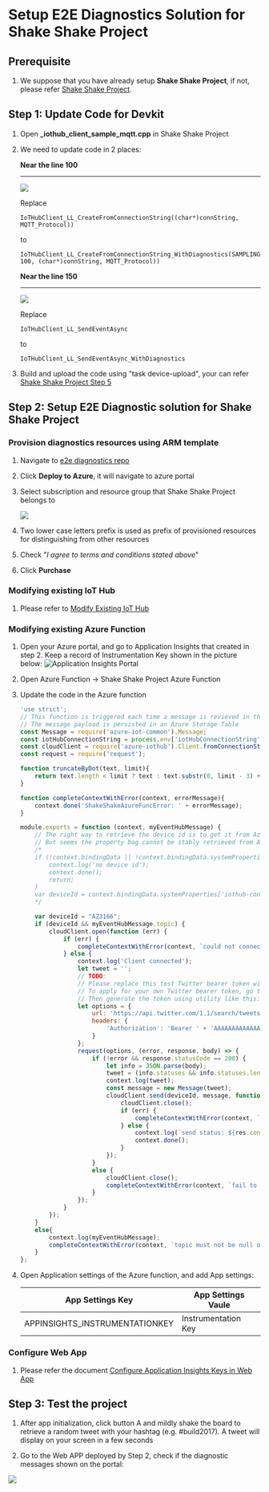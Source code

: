 # Setup E2E Diagnostics Solution for Shake Shake Project

## Prerequisite
1. We suppose that you have already setup **Shake Shake Project**, if not, please refer [Shake Shake Project](https://microsoft.github.io/azure-iot-developer-kit/docs/projects/shake-shake/).

## Step 1: Update Code for Devkit

1. Open **_iothub_client_sample_mqtt.cpp** in Shake Shake Project


2. We need to update code in 2 places:

   **Near the line 100**
   - - -
   ![](images/Code_Snippet1.png)

   Replace

   ```
   IoTHubClient_LL_CreateFromConnectionString((char*)connString, MQTT_Protocol))
   ```

   to

   ```
   IoTHubClient_LL_CreateFromConnectionString_WithDiagnostics(SAMPLING_CLIENT, 100, (char*)connString, MQTT_Protocol))
   ```

   **Near the line 150**
   - - -
   ![](./images/Code_Snippet2.png)

   Replace

   ```
   IoTHubClient_LL_SendEventAsync
   ```

   to

   ```
   IoTHubClient_LL_SendEventAsync_WithDiagnostics
   ```


3. Build and upload the code using "task device-upload", your can refer [Shake Shake Project Step 5](https://microsoft.github.io/azure-iot-developer-kit/docs/projects/shake-shake/)


## Step 2: Setup E2E Diagnostic solution for Shake Shake Project

### Provision diagnostics resources using ARM template
1. Navigate to [e2e diagnostics repo](https://github.com/VSChina/iot-hub-e2e-diagnostic/tree/existing_HUB_AF)
2. Click **Deploy to Azure**, it will navigate to azure portal
3. Select subscription and resource group that Shake Shake Project belongs to

   ![](./images/New_E2E_IoT_AF.PNG)

4. Two lower case letters prefix is used as prefix of provisioned resources for distinguishing from other resources
5. Check "*I agree to terms and conditions stated above*"
6. Click **Purchase**

### Modifying existing IoT Hub
1. Please refer to [Modify Existing IoT Hub](./Modify%20Existing%20IoT%20Hub.md)

### Modifying existing Azure Function
1. Open your Azure portal, and go to Application Insights that created in step 2. Keep a record of Instrumentation Key shown in the picture below: 
![Application Insights Portal](images/applicationInsights.png)

2. Open Azure Function -> Shake Shake Project Azure Function
3. Update the code in the Azure function

   ```js
   'use strict';
   // This function is triggered each time a message is revieved in the IoTHub.
   // The message payload is persisted in an Azure Storage Table
   const Message = require('azure-iot-common').Message;
   const iotHubConnectionString = process.env['iotHubConnectionString'];
   const cloudClient = require('azure-iothub').Client.fromConnectionString(iotHubConnectionString);
   const request = require('request');
   
   function truncateByDot(text, limit){
       return text.length < limit ? text : text.substr(0, limit - 3) + '...';
   }
   
   function completeContextWithError(context, errorMessage){
       context.done('ShakeShakeAzureFuncError: ' + errorMessage);
   }
   
   module.exports = function (context, myEventHubMessage) {
       // The right way to retrieve the device id is to get it from Azure Function proerpy bag
       // But seems the property bag cannot be stably retrieved from Azure so we choose to hard code the device id here for stability.
       /*
       if (!context.bindingData || !context.bindingData.systemProperties || !context.bindingData.systemProperties['iothub-connection-device-id']) {
           context.log('no device id');
           context.done();
           return;
       }
       var deviceId = context.bindingData.systemProperties['iothub-connection-device-id'];
       */
   
       var deviceId = "AZ3166";
       if (deviceId && myEventHubMessage.topic) {
           cloudClient.open(function (err) {
               if (err) {
                   completeContextWithError(context, `could not connect: ${err.message}`);
               } else {
                   context.log('Client connected');
                   let tweet = '';
                   // TODO: 
                   // Please replace this test Twitter bearer token with you own.
                   // To apply for your own Twitter bearer token, go to https://dev.twitter.com/ and register a new Twitter app to get Consumer Key and Secret
                   // Then generate the token using utility like this: https://gearside.com/nebula/utilities/twitter-bearer-token-generator/ 
                   let options = {
                       url: 'https://api.twitter.com/1.1/search/tweets.json?count=3&q=%23' + myEventHubMessage.topic,
                       headers: {
                           'Authorization': 'Bearer ' + 'AAAAAAAAAAAAAAAAAAAAAGVU0AAAAAAAucpxA9aXc2TO6rNMnTcVit1P3YM%3DrQpyFeQ6LOwyvy7cqW5djhLPnFfjEK8H3hA1qfGDh93JRbI1le'
                       }
                   };
                   request(options, (error, response, body) => {
                       if (!error && response.statusCode == 200) {
                           let info = JSON.parse(body);
                           tweet = (info.statuses && info.statuses.length) ? `@${truncateByDot(info.statuses[0].user.name, 13)}:\n${info.statuses[0].text}` : "No new tweet.";
                           context.log(tweet);
                           const message = new Message(tweet);
                           cloudClient.send(deviceId, message, function (err, res) {
                               cloudClient.close();
                               if (err) {
                                   completeContextWithError(context, `error in send C2D message: ${err}`);
                               } else {
                                   context.log(`send status: ${res.constructor.name}`);
                                   context.done();
                               }
                           });
                       }
                       else {
                           cloudClient.close();
                           completeContextWithError(context, `fail to call twitter API: ${error}`);
                       }
                   });
               }
           });
       }
       else{
           context.log(myEventHubMessage);
           completeContextWithError(context, `topic must not be null or empty in message ${myEventHubMessage}`);
       }
   };
   ```



4. Open Application settings of the Azure function, and add App settings:

   |         App Settings Key         |                 App Settings Vaule                  |
   |----------------------------------|-----------------------------------------------------|
   | APPINSIGHTS_INSTRUMENTATIONKEY   |                Instrumentation Key                  |


### Configure Web App
1. Please refer the document [Configure Application Insights Keys in Web App](./Guide%20to%20Config%20Application%20Insights%20Keys%20in%20Web%20App.md)


## Step 3: Test the project
1. After app initialization, click button A and mildly shake the board to retrieve a random tweet with your hashtag (e.g. #build2017). A tweet will display on your screen in a few seconds

2. Go to the Web APP deployed by Step 2, check if the diagnostic messages shown on the portal:

![](./images/Diagnostic_Portal.png)

